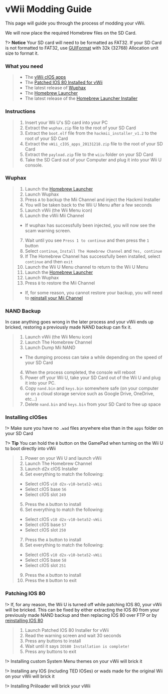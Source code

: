 # vWii Modding Guide

This page will guide you through the process of modding your vWii.

We will now place the required Homebrew files on the SD Card.

?> **Notice**
    Your SD card will need to be formatted as FAT32. If your SD Card is not formatted to FAT32, use [GUIFormat](http://www.ridgecrop.demon.co.uk/index.htm?guiformat.htm) with 32k (32768) Allocation unit size to format it.

### What you need

> - The [vWii cIOS apps](/files/vWii_cIOS_apps_20131218.zip)
> - The [Patched IOS 80 Installed for vWii](/files/Patched_IOS80_Installer_for_vWii.zip)
> - The latest release of [Wuphax](http://wiiubru.com/appstore/zips/wuphax.zip)
> - The [Homebrew Launcher](https://github.com/dimok789/homebrew_launcher/releases/download/1.4/homebrew_launcher.v1.4.zip)
> - The latest release of the [Homebrew Launcher Installer](https://github.com/wiiu-env/homebrew_launcher_installer/releases/download/v1.4/payload.zip)

### Instructions

> 1. Insert your Wii U's SD card into your PC
> 2. Extract the `wuphax.zip` file to the root of your SD Card
> 3. Extract the `boot.elf` file from the `hackmii_installer_v1.2` to the root of your SD Card
> 4. Extract the `vWii_cIOS_apps_20131218.zip` file to the root of your SD Card
> 5. Extract the `payload.zip` file to the `wiiu` folder on your SD Card
> 6. Take the SD Card out of your Computer and plug it into your Wii U console.

### Wuphax

> 1. Launch the [Homebrew Launcher](browser-exploit)
> 2. Launch Wuphax
> 3. Press `A` to backup the Mii Channel and inject the Hackmii Installer
> 4. You will be taken back to the Wii U Menu after a few seconds
> 5. Launch vWii (the Wii Menu icon)
> 6. Launch the vWii Mii Channel
>  - If wuphax has successfully been injected, you will now see the scam warning screen.
> 7. Wait until you see `Press 1 to continue` and then press the `1` button
> 8. Select `continue`, `Install The Homebrew Channel` and `Yes, continue`
> 9. If The Homebrew Channel has successfully been installed, select `continue` and then `exit`
> 10. Launch the Wii U Menu channel to return to the Wii U Menu
> 11. Launch the [Homebrew Launcher](browser-exploit)
> 12. Launch Wuphax
> 13. Press `B` to restore the Mii Channel
>  - If, for some reason, you cannot restore your backup, you will need to [reinstall your Mii Channel](recover-mii-channel)

### NAND Backup

In case anything goes wrong in the later process and your vWii ends up bricked, restoring a previously made NAND backup can fix it.

> 1. Launch vWii (the Wii Menu icon)
> 2. Launch The Homebrew Channel
> 3. Launch Dump Mii NAND
>  - The dumping process can take a while depending on the speed of your SD Card
> 4. When the process completed, the console will reboot
> 5. Power off your Wii U, take your SD Card out of the Wii U and plug it into your PC.
> 6. Copy `nand.bin` and `keys.bin` somewhere safe (on your computer or on a cloud storage service such as Google Drive, OneDrive, etc...)
> 7. Delete `nand.bin` and `keys.bin` from your SD Card to free up space

### Installing cIOSes

!> Make sure you have no `.wad` files anywhere else than in the `apps` folder on your SD Card

?> **Tip**
    You can hold the `B` button on the GamePad when turning on the Wii U to boot directly into vWii

> 1. Power on your Wii U and launch vWii
> 2. Launch The Homebrew Channel
> 3. Launch d2x cIOS Installer
> 4. Set everything to match the following:
>  - Select cIOS `v10 d2x-v10-beta52-vWii`
>  - Select cIOS base `56`
>  - Select cIOS slot `249`
> 5. Press the `A` button to install
> 6. Set everything to match the following:
>  - Select cIOS `v10 d2x-v10-beta52-vWii`
>  - Select cIOS base `57`
>  - Select cIOS slot `250`
> 7. Press the `A` button to install
> 8. Set everything to match the following:
>  - Select cIOS `v10 d2x-v10-beta52-vWii`
>  - Select cIOS base `58`
>  - Select cIOS slot `251`
> 9. Press the `A` button to install
> 10. Press the `B` button to exit

### Patching IOS 80

!> If, for any reason, the Wii U is turned off while patching IOS 80, your vWii will be bricked. This can be fixed by either extracting the IOS 80 from your previously made NAND backup and then replacing IOS 80 over FTP or by [reinstalling IOS 80](recover-ios80)

> 1. Launch Patched IOS 80 Installer for vWii
> 2. Read the warning screen and wait 30 seconds
> 3. Press any buttons to install
> 4. Wait until it says `IOS80 Installation is complete!`
> 5. Press any buttons to exit

!> Installing custom System Menu themes on your vWii will brick it

!> Installing any IOS (including TED IOSes) or wads made for the original Wii on your vWii will brick it

!> Installing Priiloader will brick your vWii